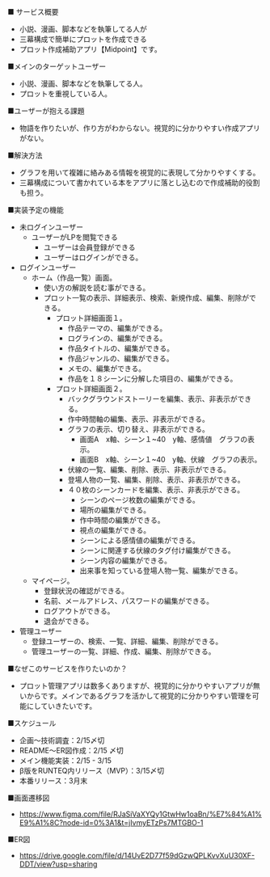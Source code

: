 ■ サービス概要
* 小説、漫画、脚本などを執筆してる人が
* 三幕構成で簡単にプロットを作成できる
* プロット作成補助アプリ【Midpoint】です。

■メインのターゲットユーザー
* 小説、漫画、脚本などを執筆してる人。
* プロットを重視している人。

■ユーザーが抱える課題
* 物語を作りたいが、作り方がわからない。視覚的に分かりやすい作成アプリがない。

■解決方法
* グラフを用いて複雑に絡みある情報を視覚的に表現して分かりやすくする。
* 三幕構成について書かれている本をアプリに落とし込むので作成補助的役割も担う。

■実装予定の機能
* 未ログインユーザー
	* ユーザーがLPを閲覧できる
		* ユーザーは会員登録ができる
		* ユーザーはログインができる。
* ログインユーザー
	* ホーム（作品一覧）画面。
		* 使い方の解説を読む事ができる。
		* プロット一覧の表示、詳細表示、検索、新規作成、編集、削除ができる。
			* プロット詳細画面１。
				* 作品テーマの、編集ができる。
				* ログラインの、編集ができる。
				* 作品タイトルの、編集ができる。
				* 作品ジャンルの、編集ができる。
				* メモの、編集ができる。
				* 作品を１８シーンに分解した項目の、編集ができる。
			* プロット詳細画面２。
				* バックグラウンドストーリーを編集、表示、非表示ができる。
				* 作中時間軸の編集、表示、非表示ができる。
				* グラフの表示、切り替え、非表示ができる。
					* 画面A　x軸、シーン１~40　y軸、感情値　グラフの表示。
					* 画面B　x軸、シーン１~40　y軸、伏線　グラフの表示。
				* 伏線の一覧、編集、削除、表示、非表示ができる。
				* 登場人物の一覧、編集、削除、表示、非表示ができる。
				* ４０枚のシーンカードを編集、表示、非表示ができる。
					* シーンのページ枚数の編集ができる。
					* 場所の編集ができる。
					* 作中時間の編集ができる。
					* 視点の編集ができる。
					* シーンによる感情値の編集ができる。
					* シーンに関連する伏線のタグ付け編集ができる。
					* シーン内容の編集ができる。
					* 出来事を知っている登場人物一覧、編集ができる。
	* マイページ。
		* 登録状況の確認ができる。
		* 名前、メールアドレス、パスワードの編集ができる。
		* ログアウトができる。
		* 退会ができる。
* 管理ユーザー
	* 登録ユーザーの、検索、一覧、詳細、編集、削除ができる。
	* 管理ユーザーの一覧、詳細、作成、編集、削除ができる。

■なぜこのサービスを作りたいのか？
* プロット管理アプリは数多くありますが、視覚的に分かりやすいアプリが無いからです。メインであるグラフを活かして視覚的に分かりやすい管理を可能にしていきたいです。

■スケジュール
* 企画〜技術調査：2/15〆切
* README〜ER図作成：2/15 〆切
* メイン機能実装：2/15 - 3/15
* β版をRUNTEQ内リリース（MVP）：3/15〆切
* 本番リリース：3月末

■画面遷移図
* https://www.figma.com/file/RJaSiVaXYQy1GtwHw1oaBn/%E7%84%A1%E9%A1%8C?node-id=0%3A1&t=jIvmyETzPs7MTGBO-1

■ER図
* https://drive.google.com/file/d/14UvE2D77f59dGzwQPLKvvXuU30XF-DDT/view?usp=sharing